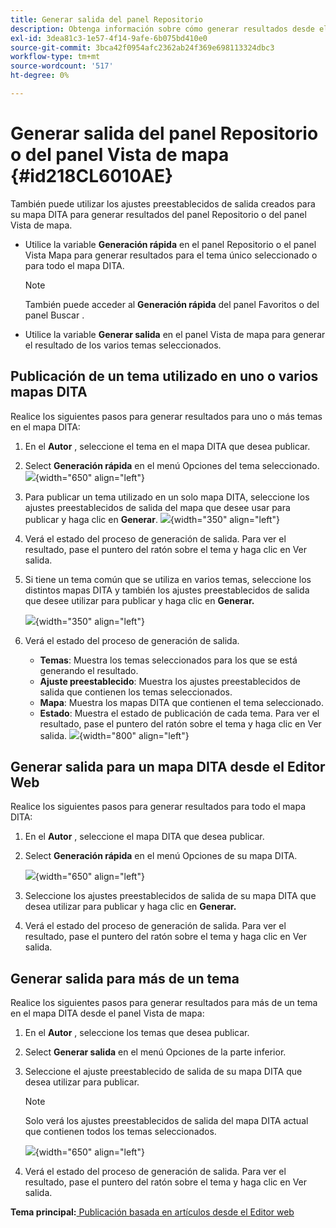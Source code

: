 ```yaml
---
title: Generar salida del panel Repositorio
description: Obtenga información sobre cómo generar resultados desde el panel Repositorio
exl-id: 3dea81c3-1e57-4f14-9afe-6b075bd410e0
source-git-commit: 3bca42f0954afc2362ab24f369e698113324dbc3
workflow-type: tm+mt
source-wordcount: '517'
ht-degree: 0%

---
```


# Generar salida del panel Repositorio o del panel Vista de mapa {#id218CL6010AE}

También puede utilizar los ajustes preestablecidos de salida creados para su mapa DITA para generar resultados del panel Repositorio o del panel Vista de mapa.

- Utilice la variable **Generación rápida** en el panel Repositorio o el panel Vista Mapa para generar resultados para el tema único seleccionado o para todo el mapa DITA.

   >[!NOTE]
   >
   > También puede acceder al **Generación rápida** del panel Favoritos o del panel Buscar .

- Utilice la variable **Generar salida** en el panel Vista de mapa para generar el resultado de los varios temas seleccionados.

## Publicación de un tema utilizado en uno o varios mapas DITA

Realice los siguientes pasos para generar resultados para uno o más temas en el mapa DITA:

1. En el **Autor** , seleccione el tema en el mapa DITA que desea publicar.

1. Select **Generación rápida** en el menú Opciones del tema seleccionado.
   ![](images/select-topic-options-menu_cs.png){width="650" align="left"}

1. Para publicar un tema utilizado en un solo mapa DITA, seleccione los ajustes preestablecidos de salida del mapa que desee usar para publicar y haga clic en **Generar**.
   ![](images/select-preset_cs.png){width="350" align="left"}

1. Verá el estado del proceso de generación de salida. Para ver el resultado, pase el puntero del ratón sobre el tema y haga clic en Ver salida.

1. Si tiene un tema común que se utiliza en varios temas, seleccione los distintos mapas DITA y también los ajustes preestablecidos de salida que desee utilizar para publicar y haga clic en **Generar.**

   ![](images/select-preset-multiple-maps_cs.png){width="350" align="left"}

1. Verá el estado del proceso de generación de salida.

   - **Temas**: Muestra los temas seleccionados para los que se está generando el resultado.
   - **Ajuste preestablecido**: Muestra los ajustes preestablecidos de salida que contienen los temas seleccionados.
   - **Mapa**: Muestra los mapas DITA que contienen el tema seleccionado.
   - **Estado**: Muestra el estado de publicación de cada tema.
Para ver el resultado, pase el puntero del ratón sobre el tema y haga clic en Ver salida.
      ![](images/output-multiple-maps_cs.png){width="800" align="left"}


## Generar salida para un mapa DITA desde el Editor Web

Realice los siguientes pasos para generar resultados para todo el mapa DITA:

1. En el **Autor** , seleccione el mapa DITA que desea publicar.

1. Select **Generación rápida** en el menú Opciones de su mapa DITA.

   ![](images/select-map-options-menu_cs.png){width="650" align="left"}

1. Seleccione los ajustes preestablecidos de salida de su mapa DITA que desea utilizar para publicar y haga clic en **Generar.**

1. Verá el estado del proceso de generación de salida. Para ver el resultado, pase el puntero del ratón sobre el tema y haga clic en Ver salida.


## Generar salida para más de un tema

Realice los siguientes pasos para generar resultados para más de un tema en el mapa DITA desde el panel Vista de mapa:

1. En el **Autor** , seleccione los temas que desea publicar.

1. Select **Generar salida** en el menú Opciones de la parte inferior.

1. Seleccione el ajuste preestablecido de salida de su mapa DITA que desea utilizar para publicar.

   >[!NOTE]
   >
   > Solo verá los ajustes preestablecidos de salida del mapa DITA actual que contienen todos los temas seleccionados.

   ![](images/generate-output-multiple-topics_cs.png){width="650" align="left"}

1. Verá el estado del proceso de generación de salida. Para ver el resultado, pase el puntero del ratón sobre el tema y haga clic en Ver salida.


**Tema principal:**[ Publicación basada en artículos desde el Editor web](web-editor-article-publishing.md)
